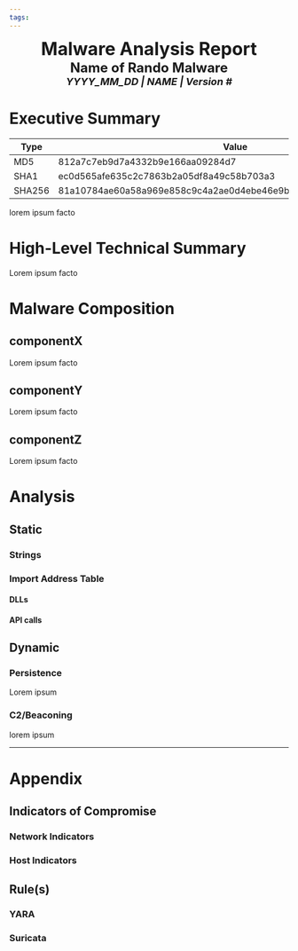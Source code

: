 ```yaml
---
tags: 
---
```


<center><font size="6"><b>Malware Analysis Report</b></font></center>
<center><font size = "5"><b>Name of Rando Malware</b></font></center>
<center><font size = "4"><i><b> YYYY_MM_DD  |  NAME  |  Version # </b></i></font></center>

# Executive Summary
| Type   | Value                                                             |
| ------ | ---------------------------------------------------------------- |
| MD5    | 812a7c7eb9d7a4332b9e166aa09284d7                                 |
| SHA1   | ec0d565afe635c2c7863b2a05df8a49c58b703a3                         |
| SHA256 | 81a10784ae60a58a969e858c9c4a2ae0d4ebe46e9bd6776992461c062f70099d |

lorem ipsum facto


# High-Level Technical Summary
Lorem ipsum facto

# Malware Composition

## componentX
Lorem ipsum facto
## componentY
Lorem ipsum facto
## componentZ
Lorem ipsum facto

# Analysis

## Static

### Strings

### Import Address Table

#### DLLs

#### API calls

## Dynamic 

### Persistence
Lorem ipsum

### C2/Beaconing
lorem ipsum

---

# Appendix

## Indicators of Compromise

### Network Indicators

### Host Indicators

## Rule(s)

### YARA

### Suricata
